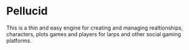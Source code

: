 Pellucid
========

This is a thin and easy engine for creating and managing realtionships, characters, plots games and players for larps and other social gaming platforms.